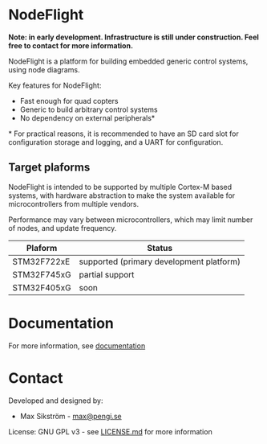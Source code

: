 # NodeFlight

**Note: in early development. Infrastructure is still under construction. Feel free to contact for more information.**

NodeFlight is a platform for building embedded generic control systems, using node diagrams.

Key features for NodeFlight:
- Fast enough for quad copters
- Generic to build arbitrary control systems
- No dependency on external peripherals*
  
\* For practical reasons, it is recommended to have an SD card slot for configuration storage and logging, and a UART for configuration.

## Target plaforms

NodeFlight is intended to be supported by multiple Cortex-M based systems, with hardware abstraction to make the system available for microcontrollers from multiple vendors.

Performance may vary between microcontrollers, which may limit number of nodes, and update frequency.

| Plaform     | Status                                   |
| ----------- | ---------------------------------------- |
| STM32F722xE | supported (primary development platform) |
| STM32F745xG | partial support                          |
| STM32F405xG | soon                                     |

# Documentation

For more information, see [documentation](docs/index.md)

# Contact

Developed and designed by:
- Max Sikström - max@pengi.se

License: GNU GPL v3 - see [LICENSE.md](LICENSE.md) for more information
